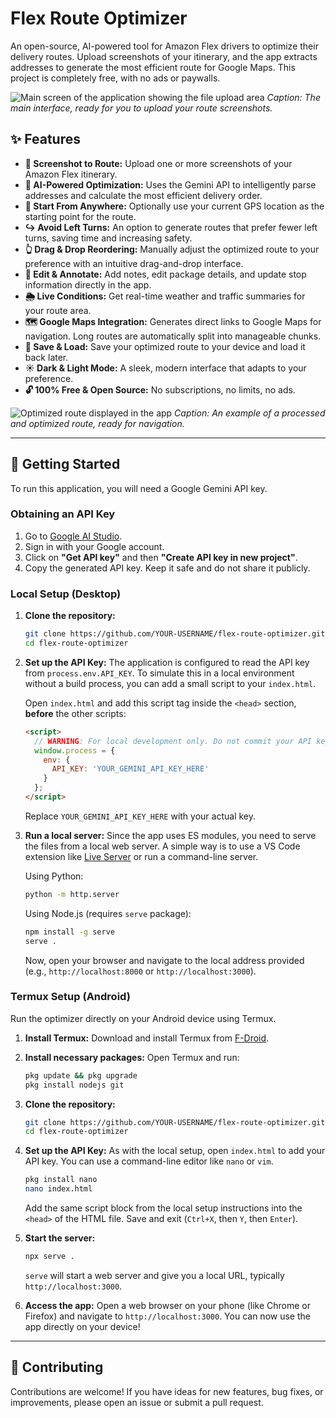 # Flex Route Optimizer

An open-source, AI-powered tool for Amazon Flex drivers to optimize their delivery routes. Upload screenshots of your itinerary, and the app extracts addresses to generate the most efficient route for Google Maps. This project is completely free, with no ads or paywalls.

![Main screen of the application showing the file upload area](./screenshot-1.png)
_Caption: The main interface, ready for you to upload your route screenshots._

## ✨ Features

-   **📄 Screenshot to Route:** Upload one or more screenshots of your Amazon Flex itinerary.
-   **🤖 AI-Powered Optimization:** Uses the Gemini API to intelligently parse addresses and calculate the most efficient delivery order.
-   **📍 Start From Anywhere:** Optionally use your current GPS location as the starting point for the route.
-   **↪️ Avoid Left Turns:** An option to generate routes that prefer fewer left turns, saving time and increasing safety.
-   **👆 Drag & Drop Reordering:** Manually adjust the optimized route to your preference with an intuitive drag-and-drop interface.
-   **📝 Edit & Annotate:** Add notes, edit package details, and update stop information directly in the app.
-   **🌦️ Live Conditions:** Get real-time weather and traffic summaries for your route area.
-   **🗺️ Google Maps Integration:** Generates direct links to Google Maps for navigation. Long routes are automatically split into manageable chunks.
-   **💾 Save & Load:** Save your optimized route to your device and load it back later.
-   **☀️ Dark & Light Mode:** A sleek, modern interface that adapts to your preference.
-   **🔓 100% Free & Open Source:** No subscriptions, no limits, no ads.

![Optimized route displayed in the app](./screenshot-2.png)
_Caption: An example of a processed and optimized route, ready for navigation._

---

## 🚀 Getting Started

To run this application, you will need a Google Gemini API key.

### Obtaining an API Key

1.  Go to [Google AI Studio](https://aistudio.google.com/).
2.  Sign in with your Google account.
3.  Click on **"Get API key"** and then **"Create API key in new project"**.
4.  Copy the generated API key. Keep it safe and do not share it publicly.

### Local Setup (Desktop)

1.  **Clone the repository:**
    ```bash
    git clone https://github.com/YOUR-USERNAME/flex-route-optimizer.git
    cd flex-route-optimizer
    ```

2.  **Set up the API Key:**
    The application is configured to read the API key from `process.env.API_KEY`. To simulate this in a local environment without a build process, you can add a small script to your `index.html`.

    Open `index.html` and add this script tag inside the `<head>` section, **before** the other scripts:
    ```html
    <script>
      // WARNING: For local development only. Do not commit your API key.
      window.process = {
        env: {
          API_KEY: 'YOUR_GEMINI_API_KEY_HERE'
        }
      };
    </script>
    ```
    Replace `YOUR_GEMINI_API_KEY_HERE` with your actual key.

3.  **Run a local server:**
    Since the app uses ES modules, you need to serve the files from a local web server. A simple way is to use a VS Code extension like [Live Server](https://marketplace.visualstudio.com/items?itemName=ritwickdey.LiveServer) or run a command-line server.
    
    Using Python:
    ```bash
    python -m http.server
    ```
    
    Using Node.js (requires `serve` package):
    ```bash
    npm install -g serve
    serve .
    ```
    Now, open your browser and navigate to the local address provided (e.g., `http://localhost:8000` or `http://localhost:3000`).

### Termux Setup (Android)

Run the optimizer directly on your Android device using Termux.

1.  **Install Termux:**
    Download and install Termux from [F-Droid](https://f-droid.org/en/packages/com.termux/).

2.  **Install necessary packages:**
    Open Termux and run:
    ```bash
    pkg update && pkg upgrade
    pkg install nodejs git
    ```

3.  **Clone the repository:**
    ```bash
    git clone https://github.com/YOUR-USERNAME/flex-route-optimizer.git
    cd flex-route-optimizer
    ```

4.  **Set up the API Key:**
    As with the local setup, open `index.html` to add your API key. You can use a command-line editor like `nano` or `vim`.
    ```bash
    pkg install nano
    nano index.html 
    ```
    Add the same script block from the local setup instructions into the `<head>` of the HTML file. Save and exit (`Ctrl+X`, then `Y`, then `Enter`).

5.  **Start the server:**
    ```bash
    npx serve .
    ```
    `serve` will start a web server and give you a local URL, typically `http://localhost:3000`.

6.  **Access the app:**
    Open a web browser on your phone (like Chrome or Firefox) and navigate to `http://localhost:3000`. You can now use the app directly on your device!

---

## 🤝 Contributing

Contributions are welcome! If you have ideas for new features, bug fixes, or improvements, please open an issue or submit a pull request.
